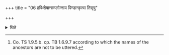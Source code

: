 +++
title = "06 हविःशेषान्सम्प्लोम्नाय पिण्डान्कृत्वा तिसृषु"

+++

<details><summary>थिते</summary>

6. Having kneaded the remnants of all the oblation materials, having made balls out of them, he places down them on the three corners (of the altar) viz. eastern, southern and northern each time with one of the formulae beginning with etat te tatāsau ye ca tvāmanu.[^1]  


[^1]: Co. TS 1.9.5.b. cp. TB 1.6.9.7 according to which the names of the ancestors are not to be uttered.
</details>
